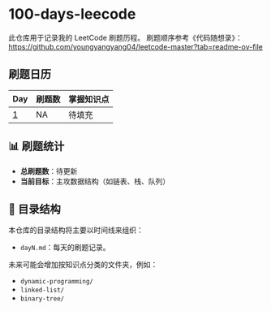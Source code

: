 # 100-days-leecode
此仓库用于记录我的 LeetCode 刷题历程。
刷题顺序参考《代码随想录》：https://github.com/youngyangyang04/leetcode-master?tab=readme-ov-file

## 刷题日历

| Day | 刷题数 | 掌握知识点 |
| :--- | :--- | :--- |
| [1](./day1.md) | NA | 待填充 |

## 📊 刷题统计

* **总刷题数**：待更新
* **当前目标**：主攻数据结构（如链表、栈、队列）

## 📂 目录结构

本仓库的目录结构将主要以时间线来组织：
- `dayN.md`：每天的刷题记录。

未来可能会增加按知识点分类的文件夹，例如：
- `dynamic-programming/`
- `linked-list/`
- `binary-tree/`
